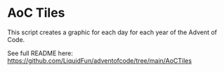 # AoC Tiles

This script creates a graphic for each day for each year of the Advent of Code.

See full README here: https://github.com/LiquidFun/adventofcode/tree/main/AoCTiles
